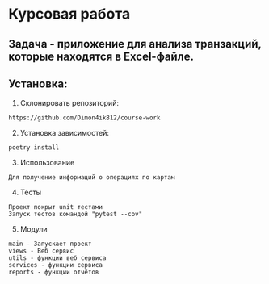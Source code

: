 # Курсовая работа 
## Задача - приложение для анализа транзакций, которые находятся в Excel-файле.
## Установка:
1. Склонировать репозиторий:
```
https://github.com/Dimon4ik812/course-work
```
2. Установка зависимостей: 
```
poetry install
```
3. Использование
```
Для получение информаций о операциях по картам
```
4. Тесты
```
Проект покрыт unit тестами
Запуск тестов командой "pytest --cov"

```
5. Модули
```
main - Запускает проект
views - Веб сервис
utils - функции веб сервиса
services - функции сервиса
reports - функции отчётов
```